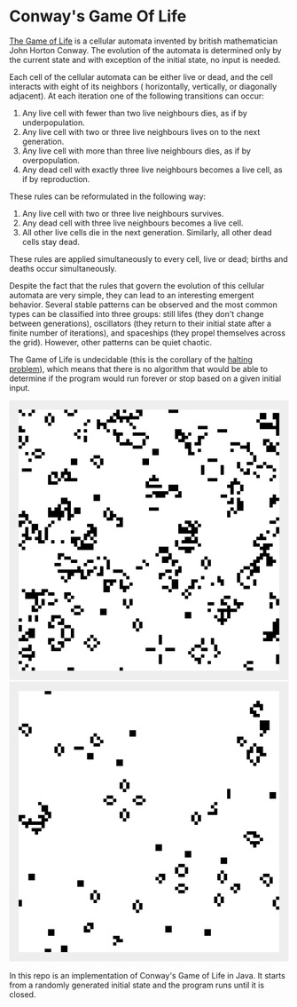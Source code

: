 # Conway's Game Of Life

[The Game of Life](https://en.wikipedia.org/wiki/Conway%27s_Game_of_Life) is a cellular automata invented by british
mathematician John Horton Conway. The evolution of the automata is determined only by the current state and with
exception of the initial state, no input is needed. 

Each cell of the cellular automata can be either live or dead, and the cell interacts with eight of its neighbors (
horizontally, vertically, or diagonally adjacent). At each iteration one of the following transitions can occur: 

1) Any live cell with fewer than two live neighbours dies, as if by underpopulation.
2) Any live cell with two or three live neighbours lives on to the next generation.
3) Any live cell with more than three live neighbours dies, as if by overpopulation.
4) Any dead cell with exactly three live neighbours becomes a live cell, as if by reproduction.

These rules can be reformulated in the following way:

1) Any live cell with two or three live neighbours survives.
2) Any dead cell with three live neighbours becomes a live cell.
3) All other live cells die in the next generation. Similarly, all other dead cells stay dead.

These rules are applied simultaneously to every cell, live or dead; births and deaths occur simultaneously. 

Despite the fact that the rules that govern the evolution of this cellular automata are very simple, they can lead to an
interesting emergent behavior. Several stable patterns can be observed and the most common types can be classified into
three groups: still lifes (they don't change between generations), oscillators (they return to their initial state after
a finite number of iterations), and spaceships (they propel themselves across the grid). However, other patterns can be 
quiet chaotic.

The Game of Life is undecidable (this is the corollary of the [halting problem](https://en.wikipedia.org/wiki/Halting_problem)), 
which means that there is no algorithm that would be able to determine if the program would run forever or stop based on
a given initial input.

![Screenshot 1](game_of_life_1.png)
![Screenshot 2](game_of_life2.png)

In this repo is an implementation of Conway's Game of Life in Java. It starts from a randomly generated initial state 
and the program runs until it is closed.

